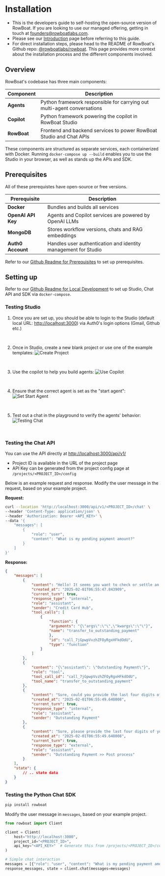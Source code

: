 # Installation

- This is the developers guide to self-hosting the open-source version of RowBoat. If you are looking to use our managed offering, getting in touch at [founders@rowboatlabs.com](mailto:founders@rowboatlabs.com).
- Please see our [Introduction](/) page before referring to this guide.
- For direct installation steps, please head to the README of RowBoat's Github repo: [@rowboatlabs/rowboat](https://github.com/rowboatlabs/rowboat/). This page provides more context about the installation process and the different components involved. 

## Overview

RowBoat's codebase has three main components:

| Component | Description |
|--------------|---------------|
| **Agents** | Python framework responsible for carrying out multi-agent conversations |
| **Copilot** | Python framework powering the copilot in RowBoat Studio |
| **RowBoat** | Frontend and backend services to power RowBoat Studio and Chat APIs |

These components are structured as separate services, each containerized with Docker. Running `docker-compose up --build` enables you to use the Studio in your browser, as well as stands up the APIs and SDK. 

## Prerequisites
All of these prerequistes have open-source or free versions.

| Prerequisite | Description |
|--------------|---------------|
| **Docker** | Bundles and builds all services |
| **OpenAI API Key** | Agents and Copilot services are powered by OpenAI LLMs |
| **MongoDB** | Stores workflow versions, chats and RAG embeddings |
| **Auth0 Account** | Handles user authentication and identity management for Studio |

Refer to our [Github Readme for Prerequisites](https://github.com/rowboatlabs/rowboat/?tab=readme-ov-file#prerequisites) to set up prerequisites.

## Setting up

Refer to our [Github Readme for Local Development](https://github.com/rowboatlabs/rowboat/?tab=readme-ov-file#local-development-setup) to set up Studio, Chat API and SDK via `docker-compose`. 

### Testing Studio

1. Once you are set up, you should be able to login to the Studio (default local URL: [http://localhost:3000](http://localhost:8000)) via Auth0's login options (Gmail, Github etc.)
<br>

2. Once in Studio, create a new blank project or use one of the example templates:
![Create Project](img/project-page.png)
<br>

3. Use the copilot to help you build agents:
![Use Copilot](img/use-copilot.png)
<br>

4. Ensure that the correct agent is set as the "start agent":
![Set Start Agent](img/start-agent.png)
<br>

5. Test out a chat in the playground to verify the agents' behavior:
![Testing Chat](img/testing-chat.png)
<br>

### Testing the Chat API

You can use the API directly at [http://localhost:3000/api/v1/](http://localhost:3000/api/v1/)
- Project ID is available in the URL of the project page
- API Key can be generated from the project config page at `/projects/<PROJECT_ID>/config`

Below is an example request and response. Modify the user message in the request, based on your example project.

**Request:**

```bash
curl --location 'http://localhost:3000/api/v1/<PROJECT_ID>/chat' \
--header 'Content-Type: application/json' \
--header 'Authorization: Bearer <API_KEY>' \
--data '{
    "messages": [
        {
            "role": "user",
            "content": "What is my pending payment amount?"
        }
    ]
}'
```
**Response:**
```json
{
    "messages": [
        {
            "content": "Hello! It seems you want to check or settle an outstanding payment. Let me connect you to the right department for assistance.",
            "created_at": "2025-02-01T06:55:47.843909",
            "current_turn": true,
            "response_type": "internal",
            "role": "assistant",
            "sender": "Credit Card Hub",
            "tool_calls": [
                {
                    "function": {
                    "arguments": "{\"args\":\"\",\"kwargs\":\"\"}",
                    "name": "transfer_to_outstanding_payment"
                    },
                    "id": "call_7jGpwpVvzhZFOyRgxHFkdOdU",
                    "type": "function"
                }
            ]
        },
        {
            "content": "{\"assistant\": \"Outstanding Payment\"}",
            "role": "tool",
            "tool_call_id": "call_7jGpwpVvzhZFOyRgxHFkdOdU",
            "tool_name": "transfer_to_outstanding_payment"
        },
        {
            "content": "Sure, could you provide the last four digits of your card or your registered mobile number so I can look up your pending payment amount?",
            "created_at": "2025-02-01T06:55:49.648008",
            "current_turn": true,
            "response_type": "internal",
            "role": "assistant",
            "sender": "Outstanding Payment"
        },
        {
            "content": "Sure, please provide the last four digits of your card or your registered mobile number so I can check your pending payment amount.",
            "created_at": "2025-02-01T06:55:49.648008",
            "current_turn": true,
            "response_type": "external",
            "role": "assistant",
            "sender": "Outstanding Payment >> Post process"
        }
    ],
    "state": {
        // .. state data
    }
}
```

### Testing the Python Chat SDK

```bash
pip install rowboat
```

Modify the user message in `messages`, based on your example project.

```python
from rowboat import Client

client = Client(
    host="http://localhost:3000",
    project_id="<PROJECT_ID>",
    api_key="<API_KEY>"  # Generate this from /projects/<PROJECT_ID>/config
)

# Simple chat interaction
messages = [{"role": "user", "content": "What is my pending payment amount?"}]
response_messages, state = client.chat(messages=messages)
```




























